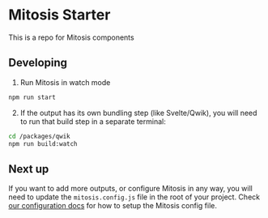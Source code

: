 # Mitosis Starter

This is a repo for Mitosis components


## Developing

1. Run Mitosis in watch mode

```bash
npm run start
```

2. If the output has its own bundling step (like Svelte/Qwik), you will need to run that build step in a separate terminal:

```bash
cd /packages/qwik
npm run build:watch
```

## Next up

If you want to add more outputs, or configure Mitosis in any way, you will need to update the `mitosis.config.js` file in the root of your project.
Check [our configuration docs](/docs/configuration.md) for how to setup the Mitosis config file.
